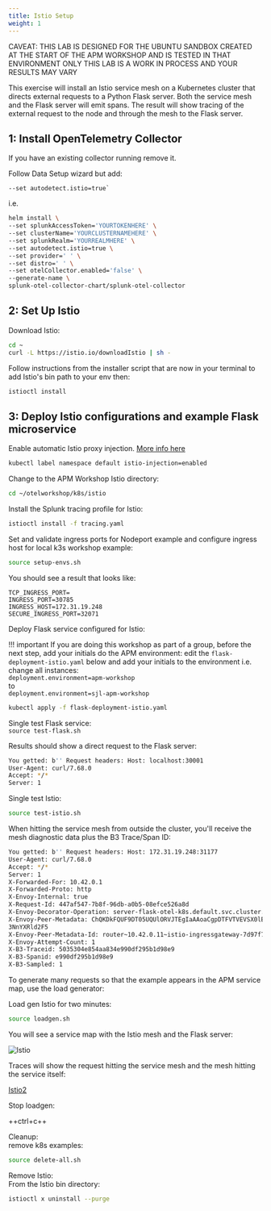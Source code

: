 ```yaml
---
title: Istio Setup
weight: 1
---
```


CAVEAT: THIS LAB IS DESIGNED FOR THE UBUNTU SANDBOX CREATED AT THE START OF THE APM WORKSHOP AND IS TESTED IN THAT ENVIRONMENT ONLY
THIS LAB IS A WORK IN PROCESS AND YOUR RESULTS MAY VARY  

This exercise will install an Istio service mesh on a Kubernetes cluster that directs external requests to a Python Flask server.
Both the service mesh and the Flask server will emit spans.
The result will show tracing of the external request to the node and through the mesh to the Flask server.  

## 1: Install OpenTelemetry Collector

If you have an existing collector running remove it.

Follow Data Setup wizard but add:

```text
--set autodetect.istio=true`
```

i.e.

```bash
helm install \
--set splunkAccessToken='YOURTOKENHERE' \
--set clusterName='YOURCLUSTERNAMEHERE' \
--set splunkRealm='YOURREALMHERE' \
--set autodetect.istio=true \
--set provider=' ' \
--set distro=' ' \
--set otelCollector.enabled='false' \
--generate-name \
splunk-otel-collector-chart/splunk-otel-collector
```

## 2: Set Up Istio

Download Istio:

```bash
cd ~
curl -L https://istio.io/downloadIstio | sh -
```

Follow instructions from the installer script that are now in your terminal to add Istio's bin path to your env then:

```bash
istioctl install
```

## 3: Deploy Istio configurations and example Flask microservice

Enable automatic Istio proxy injection. [More info here](https://istio.io/latest/docs/setup/additional-setup/sidecar-injection/#automatic-sidecar-injection)

```bash
kubectl label namespace default istio-injection=enabled
```

Change to the APM Workshop Istio directory:  

```bash
cd ~/otelworkshop/k8s/istio
```

Install the Splunk tracing profile for Istio:

```bash
istioctl install -f tracing.yaml
```

Set and validate ingress ports for Nodeport example and configure ingress host for local k3s workshop example:  

```bash
source setup-envs.sh
```

You should see a result that looks like:  

```text
TCP_INGRESS_PORT=
INGRESS_PORT=30785
INGRESS_HOST=172.31.19.248
SECURE_INGRESS_PORT=32071
```

Deploy Flask service configured for Istio:  

!!! important
    If you are doing this workshop as part of a group, before the next step, add your initials do the APM environment: 
    edit the `flask-deployment-istio.yaml` below and add your initials to the environment i.e. change all instances:  
    `deployment.environment=apm-workshop`  
    to    
    `deployment.environment=sjl-apm-workshop` 

```bash
kubectl apply -f flask-deployment-istio.yaml
```

Single test Flask service:  
`source test-flask.sh`  

Results should show a direct request to the Flask server:  

```bash
You getted: b'' Request headers: Host: localhost:30001
User-Agent: curl/7.68.0
Accept: */*
Server: 1
```

Single test Istio:

```bash
source test-istio.sh
```

When hitting the service mesh from outside the cluster, you'll receive the mesh diagnostic data plus the B3 Trace/Span ID:

```bash
You getted: b'' Request headers: Host: 172.31.19.248:31177
User-Agent: curl/7.68.0
Accept: */*
Server: 1
X-Forwarded-For: 10.42.0.1
X-Forwarded-Proto: http
X-Envoy-Internal: true
X-Request-Id: 447af547-7b8f-96db-a0b5-08efce526a8d
X-Envoy-Decorator-Operation: server-flask-otel-k8s.default.svc.cluster.local:5000/echo
X-Envoy-Peer-Metadata: ChQKDkFQUF9DT05UQUlORVJTEgIaAAoaCgpDTFVTVEVSX0lEEgwaCkt...
3NnYXRld2F5
X-Envoy-Peer-Metadata-Id: router~10.42.0.11~istio-ingressgateway-7d97f78f5-dg5zc.istio-system~istio-system.svc.cluster.local
X-Envoy-Attempt-Count: 1
X-B3-Traceid: 5035304e854aa834e990df295b1d98e9
X-B3-Spanid: e990df295b1d98e9
X-B3-Sampled: 1
```

To generate many requests so that the example appears in the APM service map, use the load generator:  

Load gen Istio for two minutes:

```bash
source loadgen.sh
```

You will see a service map with the Istio mesh and the Flask server:  

![Istio](../../../../images/istio1.png)

Traces will show the request hitting the service mesh and the mesh hitting the service itself:  

[Istio2](../../../../images/istio2.png)

Stop loadgen:

++ctrl+c++

Cleanup:  
remove k8s examples:

```bash
source delete-all.sh
```

Remove Istio:  
From the Istio bin directory:

```bash
istioctl x uninstall --purge
```
